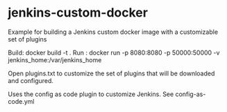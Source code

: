 # jenkins-custom-docker

Example for building a Jenkins custom docker image with a customizable set of plugins

Build:  docker build -t <tag-name> .
Run  : docker run -p 8080:8080 -p 50000:50000 -v jenkins_home:/var/jenkins_home <tag-name>

Open plugins.txt to customize the set of plugins that will be downloaded and configured.

Uses the config as code plugin to customize Jenkins.  See config-as-code.yml